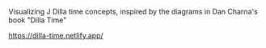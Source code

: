 Visualizing J Dilla time concepts, inspired by the diagrams in Dan Charna's book "Dilla Time"

https://dilla-time.netlify.app/
